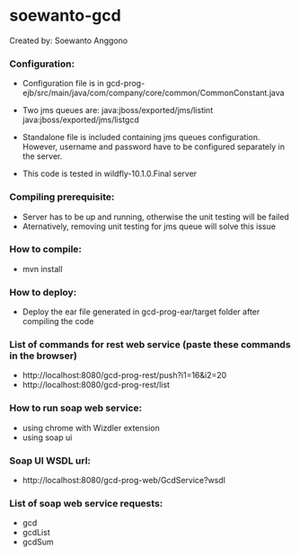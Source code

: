 # soewanto-gcd

Created by: Soewanto Anggono

### Configuration: ###

- Configuration file is in 
  gcd-prog-ejb/src/main/java/com/company/core/common/CommonConstant.java
  
- Two jms queues are:
  java:jboss/exported/jms/listint
  java:jboss/exported/jms/listgcd
  
- Standalone file is included containing jms queues configuration. However, username and password have to be configured separately in the server.

- This code is tested in wildfly-10.1.0.Final server

### Compiling prerequisite: ###

- Server has to be up and running, otherwise the unit testing will be failed
- Aternatively, removing unit testing for jms queue will solve this issue

### How to compile: ###

- mvn install

### How to deploy: ###

- Deploy the ear file generated in gcd-prog-ear/target folder after compiling the code

### List of commands for rest web service (paste these commands in the browser) ###

- http://localhost:8080/gcd-prog-rest/push?i1=16&i2=20
- http://localhost:8080/gcd-prog-rest/list

### How to run soap web service: ###

- using chrome with Wizdler extension
- using soap ui

### Soap UI WSDL url: ###

- http://localhost:8080/gcd-prog-web/GcdService?wsdl

### List of soap web service requests: ###

- gcd
- gcdList
- gcdSum
